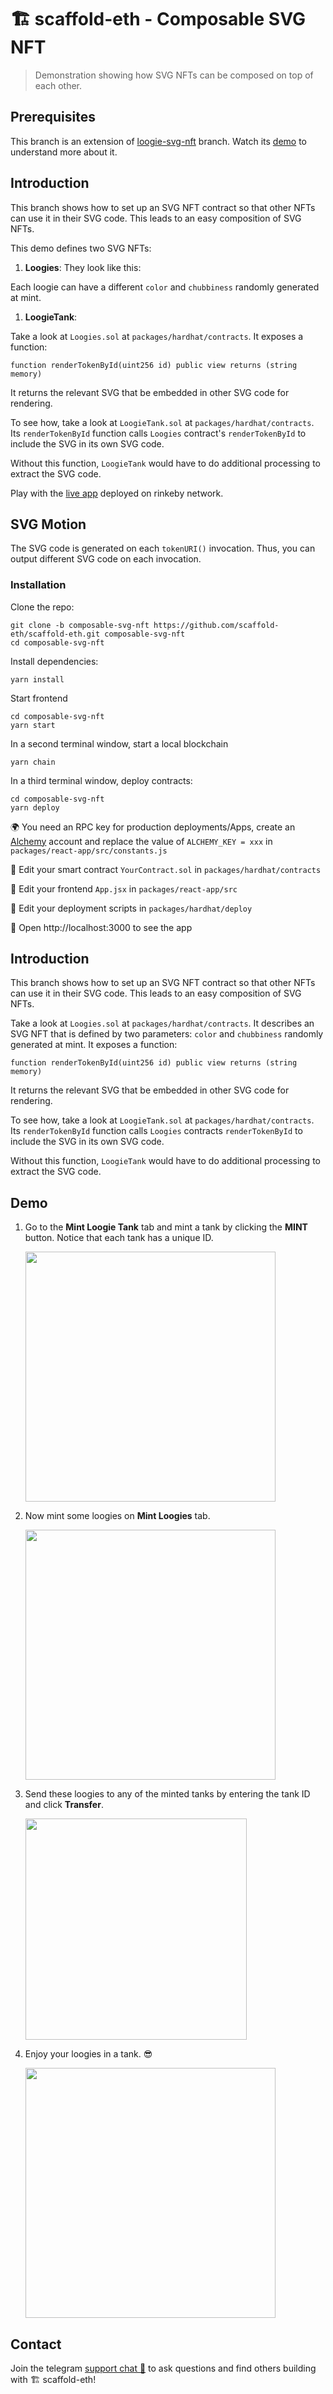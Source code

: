 # 🏗 scaffold-eth - Composable SVG NFT

> Demonstration showing how SVG NFTs can be composed on top of each other.


## Prerequisites

This branch is an extension of [loogie-svg-nft](https://github.com/scaffold-eth/scaffold-eth/tree/loogies-svg-nft) branch. Watch its [demo](https://www.youtube.com/watch?v=m0bwE5UelEo) to understand more about it.

## Introduction

This branch shows how to set up an SVG NFT contract so that other NFTs can use it in their SVG code. This leads to an easy composition of SVG NFTs.

This demo defines two SVG NFTs:
1. **Loogies**: They look like this:

Each loogie can have a different `color` and `chubbiness` randomly generated at mint.

1. **LoogieTank**: 

Take a look at `Loogies.sol` at `packages/hardhat/contracts`. It exposes a function:
```
function renderTokenById(uint256 id) public view returns (string memory)
```

It returns the relevant SVG that be embedded in other SVG code for rendering.

To see how, take a look at `LoogieTank.sol` at `packages/hardhat/contracts`. Its `renderTokenById` function calls `Loogies` contract's `renderTokenById` to include the SVG in its own SVG code.

Without this function, `LoogieTank` would have to do additional processing to extract the SVG code.

Play with the [live app](https://absent-earthquake.surge.sh/) deployed on rinkeby network.

## SVG Motion
The SVG code is generated on each `tokenURI()` invocation. Thus, you can output different SVG code on each invocation.

### Installation

Clone the repo:
```
git clone -b composable-svg-nft https://github.com/scaffold-eth/scaffold-eth.git composable-svg-nft
cd composable-svg-nft
```

Install dependencies:
```
yarn install
```

Start frontend
```
cd composable-svg-nft
yarn start
```

In a second terminal window, start a local blockchain
```
yarn chain
```

In a third terminal window, deploy contracts:
```
cd composable-svg-nft
yarn deploy
```

🌍 You need an RPC key for production deployments/Apps, create an [Alchemy](https://www.alchemy.com/) account and replace the value of `ALCHEMY_KEY = xxx` in `packages/react-app/src/constants.js`

🔏 Edit your smart contract `YourContract.sol` in `packages/hardhat/contracts`

📝 Edit your frontend `App.jsx` in `packages/react-app/src`

💼 Edit your deployment scripts in `packages/hardhat/deploy`

📱 Open http://localhost:3000 to see the app

## Introduction

This branch shows how to set up an SVG NFT contract so that other NFTs can use it in their SVG code. This leads to an easy composition of SVG NFTs.

Take a look at `Loogies.sol` at `packages/hardhat/contracts`. It describes an SVG NFT that is defined by two parameters: `color` and `chubbiness` randomly generated at mint. It exposes a function:
```
function renderTokenById(uint256 id) public view returns (string memory)
```

It returns the relevant SVG that be embedded in other SVG code for rendering.

To see how, take a look at `LoogieTank.sol` at `packages/hardhat/contracts`. Its `renderTokenById` function calls `Loogies` contracts `renderTokenById` to include the SVG in its own SVG code.

Without this function, `LoogieTank` would have to do additional processing to extract the SVG code.

## Demo

1. Go to the **Mint Loogie Tank** tab and mint a tank by clicking the **MINT** button. Notice that each tank has a unique ID.

   <img width="400" src="https://user-images.githubusercontent.com/1689531/135761678-d7f0c82c-9129-49ca-b943-d8d4a0222d9b.png">

1. Now mint some loogies on **Mint Loogies** tab.

   <img width="400" src="https://user-images.githubusercontent.com/1689531/135761696-4fc759bf-17f6-416d-a454-0d5722d0aa7f.png">


1. Send these loogies to any of the minted tanks by entering the tank ID and click **Transfer**.

   <img width="354" src="https://user-images.githubusercontent.com/1689531/135761726-8c2f5ea4-8c0a-4fa8-b08d-d38a7fe2634a.png">

1. Enjoy your loogies in a tank. 😎

   <img width="400" src="https://user-images.githubusercontent.com/1689531/135761763-0bdb225b-ee33-44e5-a800-1f217a83ec37.jpeg">


## Contact

Join the telegram [support chat 💬](https://t.me/joinchat/KByvmRe5wkR-8F_zz6AjpA) to ask questions and find others building with 🏗 scaffold-eth!
